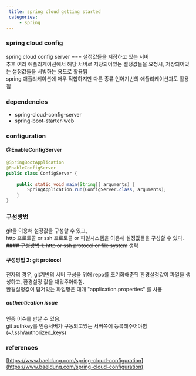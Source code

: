 ```yaml
---
 title: spring cloud getting started 
 categories: 
     - spring
---
```




### spring cloud config 
spring cloud config server === 설정값들을 저장하고 있는 서버<br>
추후 여러 애플리케이션에서 해당 서버로 저장되어있는 설정값들을 요청시, 저장되어있는 설정값들을 서빙하는 용도로 활용됨<br>
spring 애플리케이션에 매우 적합하지만 다른 종류 언어기반의 애플리케이션과도 활용됨<br>

### dependencies 
- spring-cloud-config-server
- spring-boot-starter-web


### configuration 
#### @EnableConfigServer 
``` java 
@SpringBootApplication
@EnableConfigServer
public class ConfigServer {
    
    public static void main(String[] arguments) {
        SpringApplication.run(ConfigServer.class, arguments);
    }
}
```

### 구성방법 
git을 이용해 설정값을 구성할 수 있고, <br>
http 프로토콜 or ssh 프로토콜 or 파일시스템을 이용해 설정값들을 구성할 수 있다.<br>
~~#### 구성방법 1: http or ssh protocol or file system~~
생략


#### 구성방법 2: git protocol 
전자의 경우, git기반의 서버 구성을 위해 repo를 초기화해준뒤 환경설정값이 파일을 생성하고, 환경설정 값을 채워주어야함.<br>
환경설정값이 담겨있는 파일명은 대개 "application.properties" 를 사용<br>

##### authentication issue 
인증 이슈를 만날 수 있음.<br>
git authkey를 인증서버가 구동되고있는 서버쪽에 등록해주어야함 (~/.ssh/authorized_keys)<br>







### references 
[https://www.baeldung.com/spring-cloud-configuration](https://www.baeldung.com/spring-cloud-configuration)

